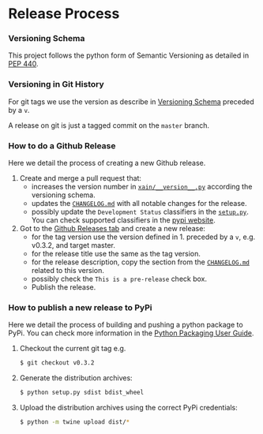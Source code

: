 # Release Process

### Versioning Schema

This project follows the python form of Semantic Versioning as detailed in [PEP
440](https://www.python.org/dev/peps/pep-0440/).

### Versioning in Git History

For git tags we use the version as describe in [Versioning
Schema](#versioning-schema) preceded by a `v`.

A release on git is just a tagged commit on the `master` branch.

### How to do a Github Release

Here we detail the process of creating a new Github release.

1. Create and merge a pull request that:
    - increases the version number in
      [`xain/__version__.py`](https://github.com/xainag/xain/blob/master/xain/__version__.py)
      according the versioning schema.
    - updates the
      [`CHANGELOG.md`](https://github.com/xainag/xain/blob/master/CHANGELOG.md)
      with all notable changes for the release.
    - possibly update the `Development Status` classifiers in the
      [`setup.py`](https://github.com/xainag/xain/blob/master/setup.py). You
      can check supported classifiers in the [pypi
      website](https://pypi.org/classifiers/).
2. Got to the [Github Releases tab](https://github.com/xainag/xain/releases)
   and create a new release:
    - for the tag version use the version defined in 1. preceded by a `v`, e.g.
      v0.3.2, and target master.
    - for the release title use the same as the tag version.
    - for the release description, copy the section from the
      [`CHANGELOG.md`](https://github.com/xainag/xain/blob/master/CHANGELOG.md)
      related to this version.
    - possibly check the `This is a pre-release` check box.
    - Publish the release.

### How to publish a new release to PyPi

Here we detail the process of building and pushing a python package to PyPi.
You can check more information in the [Python Packaging User
Guide](https://packaging.python.org/tutorials/packaging-projects/).

1. Checkout the current git tag e.g.
    ```bash
    $ git checkout v0.3.2
    ```
2. Generate the distribution archives:
    ```bash
    $ python setup.py sdist bdist_wheel
    ```
3. Upload the distribution archives using the correct PyPi credentials:
    ```bash
    $ python -m twine upload dist/*
    ```

